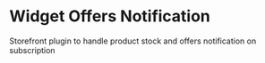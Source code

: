 # Widget Offers Notification

Storefront plugin to handle product stock and offers notification on subscription
